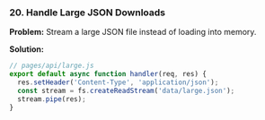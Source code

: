 

### 20. **Handle Large JSON Downloads**

**Problem:** Stream a large JSON file instead of loading into memory.

**Solution:**

```js
// pages/api/large.js
export default async function handler(req, res) {
  res.setHeader('Content-Type', 'application/json');
  const stream = fs.createReadStream('data/large.json');
  stream.pipe(res);
}
```